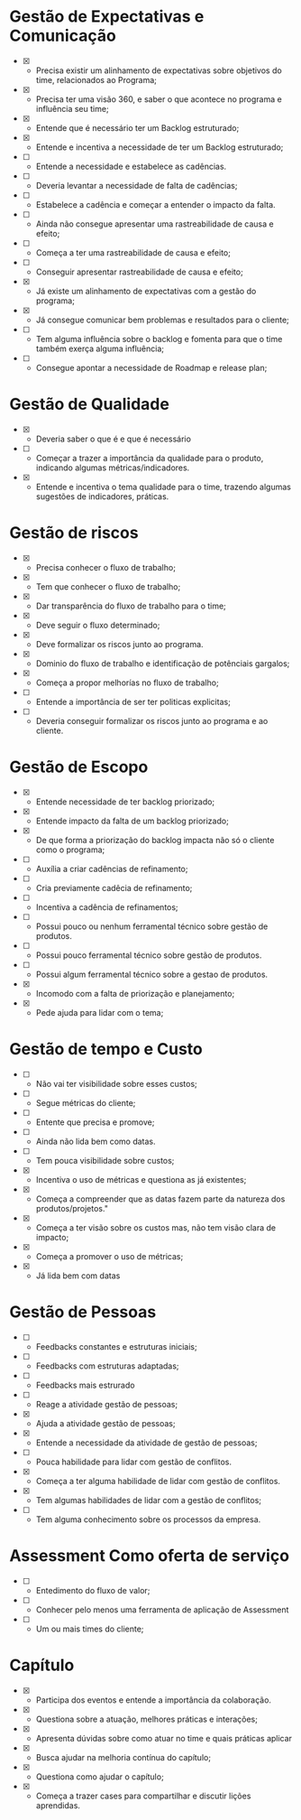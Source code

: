 # Gestão de Expectativas e Comunicação

- [x] - Precisa existir um alinhamento de expectativas sobre objetivos do time, relacionados ao Programa;
- [x] - Precisa ter uma visão 360, e saber o que acontece no programa e influência seu time;

- [x] - Entende que é necessário ter um Backlog estruturado;
- [x] - Entende e incentiva a necessidade de ter um Backlog estruturado;

- [ ] - Entende a necessidade e estabelece as cadências.
- [ ] - Deveria levantar a necessidade de falta de cadências;
- [ ] - Estabelece a cadência e começar a entender o impacto da falta.

- [ ] - Ainda não consegue apresentar uma rastreabilidade de causa e efeito;
- [ ] - Começa a ter uma rastreabilidade de causa e efeito;
- [ ] - Conseguir apresentar rastreabilidade de causa e efeito;

- [x] - Já existe um alinhamento de expectativas com a gestão do programa;
- [x] - Já consegue comunicar bem problemas e resultados para o cliente;
- [ ] - Tem alguma influência sobre o backlog e fomenta para que o time também exerça alguma influência;
- [ ] - Consegue apontar a necessidade de Roadmap e release plan;

# Gestão de Qualidade

- [x] - Deveria saber o que é e que é necessário

- [ ] - Começar a trazer a importância da qualidade para o produto, indicando algumas métricas/indicadores.

- [x] - Entende e incentiva o tema qualidade para o time, trazendo algumas sugestões de indicadores, práticas.

# Gestão de riscos

- [x] - Precisa conhecer o fluxo de trabalho;
- [x] - Tem que conhecer o fluxo de trabalho;
- [x] - Dar transparência do fluxo de trabalho para o time;

- [x] - Deve seguir o fluxo determinado;
- [x] - Deve formalizar os riscos junto ao programa.

- [x] - Dominio do fluxo de trabalho e identificação de potênciais gargalos;
- [x] - Começa a propor melhorías no fluxo de trabalho;

- [ ] - Entende a importância de ser ter politicas explicitas;
- [ ] - Deveria conseguir formalizar os riscos junto ao programa e ao cliente.

# Gestão de Escopo

- [x] - Entende necessidade de ter backlog priorizado;
- [x] - Entende impacto da falta de um backlog priorizado;
- [x] - De que forma a priorização do backlog impacta não só o cliente como o programa;

- [ ] - Auxília a criar cadências de refinamento;
- [ ] - Cria previamente cadêcia de refinamento;
- [ ] - Incentiva a cadência de refinamentos;

- [ ] - Possui pouco ou nenhum ferramental técnico sobre gestão de produtos.
- [ ] - Possui pouco ferramental técnico sobre gestão de produtos.
- [ ] - Possui algum ferramental técnico sobre a gestao de produtos.

- [x] - Incomodo com a falta de priorização e planejamento;
- [x] - Pede ajuda para  lidar com o tema;

# Gestão de tempo e Custo

- [ ] - Não vai ter visibilidade sobre esses custos;
- [ ] - Segue métricas do cliente;
- [ ] - Entente que precisa e promove;
- [ ] - Ainda não lida bem como datas.

- [ ] - Tem pouca visibilidade sobre custos;
- [x] - Incentiva o uso de métricas e questiona as já existentes;
- [x] - Começa a compreender que as datas fazem parte da natureza dos produtos/projetos."

- [x] - Começa a ter visão sobre os custos mas, não tem visão clara de impacto;
- [x] - Começa a promover o uso de métricas;
- [x] - Já lida bem com datas

# Gestão de Pessoas

- [ ] - Feedbacks constantes e estruturas iniciais;
- [ ] - Feedbacks com estruturas adaptadas;
- [ ] - Feedbacks mais estrurado

- [ ] - Reage a atividade gestão de pessoas;
- [x] - Ajuda a atividade gestão de pessoas;
- [x] - Entende a necessidade da atividade de gestão de pessoas;

- [ ] - Pouca habilidade para lidar com gestão de conflitos.
- [x] - Começa a ter alguma habilidade de lidar com gestão de conflitos.
- [x] - Tem algumas habilidades de lidar com a gestão de conflitos;

- [ ] - Tem alguma conhecimento sobre os processos da empresa.

# Assessment Como oferta de serviço

- [ ] - Entedimento do fluxo de valor;
- [ ] - Conhecer pelo menos uma ferramenta de aplicação de Assessment
- [ ] - Um ou mais times do cliente;

# Capítulo

- [x] - Participa dos eventos e entende a importância da colaboração.

- [x] - Questiona sobre a atuação, melhores práticas e interações;
- [x] - Apresenta dúvidas sobre como atuar no time e quais práticas aplicar

- [x] - Busca ajudar na melhoria contínua do capítulo;
- [x] - Questiona como ajudar o capítulo;
- [x] - Começa a trazer cases para compartilhar e discutir lições aprendidas.
